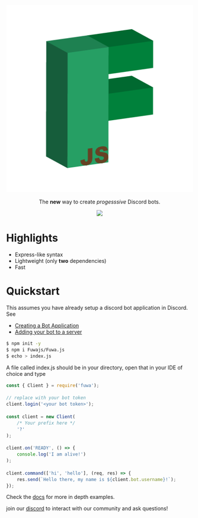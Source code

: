 <div align="center">
    <img src="misc/Logo.png">
    <p>The <b>new</b> way to create <em>progesssive</em> Discord bots.</p>
    <p>
        <a href="https://discord.gg/FGn4T9eUp5">
            <img src="https://img.shields.io/discord/788135963528134656?color=7289da&logo=discord&logoColor=white"/>
        </a>
    </p>
</div>

# Highlights
- Express-like syntax
- Lightweight (only **two** dependencies)
- Fast
# Quickstart
This assumes you have already setup a discord bot application in Discord. See
- [Creating a Bot Application](https://discordjs.guide/preparations/setting-up-a-bot-application.html)
- [Adding your bot to a server](https://discordjs.guide/preparations/adding-your-bot-to-servers.html#bot-invite-links)

```bash
$ npm init -y
$ npm i Fuwajs/Fuwa.js
$ echo > index.js
```
A file called index.js should be in your directory, open that in your IDE of choice and type
```js
const { Client } = require('fuwa');

// replace with your bot token
client.login('<your bot token>');

const client = new Client(
    /* Your prefix here */
    '?'
);

client.on('READY', () => {
    console.log('I am alive!')
);

client.command(['hi', 'hello'], (req, res) => { 
    res.send(`Hello there, my name is ${client.bot.username}!`); 
});

```
Check the [docs](https://Fuwajs.github.io/index.html) for more in depth examples.

join our [discord](https://discord.gg/FGn4T9eUp5) to interact with our community and ask questions!